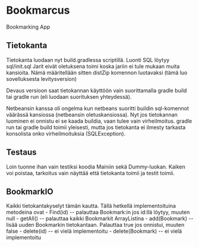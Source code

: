 # Bookmarcus
Bookmarking App


## Tietokanta
Tietokanta luodaan nyt build.gradlessa scriptillä. Luonti SQL löytyy sql/init.sql
Jarit eivät oletuksena toimi koska jariin ei tule mukaan muita kansioita.
Nämä määritellään sitten distZip komennon luotavaksi (tämä luo sovelluksesta levitysversion)

Devaus versioon saat tietokannan käyttöön vain suorittamalla gradle build tai gradle run (eli luodaan suorituksen yhteydessä).

Netbeansin kanssa oli ongelma kun netbeans suoritti buildin sql-komennot väärässä kansiossa (netbeansin oletuskansiossa). Nyt jos tietokannan luominen ei onnistu ei se kaada buildia, vaan tulee vain virheilmoitus. gradle run tai gradle build toimii yleisesti, mutta jos tietokanta ei ilmesty tarkasta konsolista onko virheilmoituksia (SQLException).

## Testaus
Loin tuonne ihan vain testiksi koodia Mainiin sekä Dummy-luokan. Kaiken voi poistaa, tarkoitus vain
näyttää että tietokanta toimii ja testit toimii.

## BookmarkIO
Kaikki tietokantakyselyt tämän kautta. Tällä hetkellä implementoituina metodeina ovat
    - Find(id) -- palauttaa Bookmark:in jos id:llä löytyy, muuten null
    - getAll() -- palauttaa kaikki Bookmarkit ArrayListina
    - add(Bookmark) -- lisää uuden Bookmarkin tietokantaan. Palauttaa true jos onnistui, muuten false
    - delete(id) -- ei vielä implementoitu
    - delete(Bookmark) -- ei vielä implementoitu
